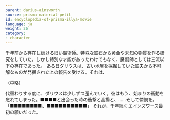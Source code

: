 ```yaml
---
parent: darius-ainsworth
source: prisma-material-petit
id: encyclopedia-of-prisma-illya-movie
language: ja
weight: 26
category:
- character
---
```


千年前から存在し続ける旧い魔術師。特殊な鉱石から黄金や未知の物質を作る研究をしていた。しかし特別な才能があったわけでもなく、魔術師としては三流以下の存在であった。
ある日ダリウスは、古い地層を採掘していた鉱夫から不可解なものが発掘されたとの報告を受ける。それは、

（中略）

代替わりする度に、ダリウスは少しずつ歪んでいく。彼はもう、始まりの衝動を忘れてしまった。■■■■と出会った時の衝撃と高揚と、……そして憐憫を。
「■■■■■■■■、■■■■■■■■■■」
それが、千年続くエインズワース最初の願いだった。
